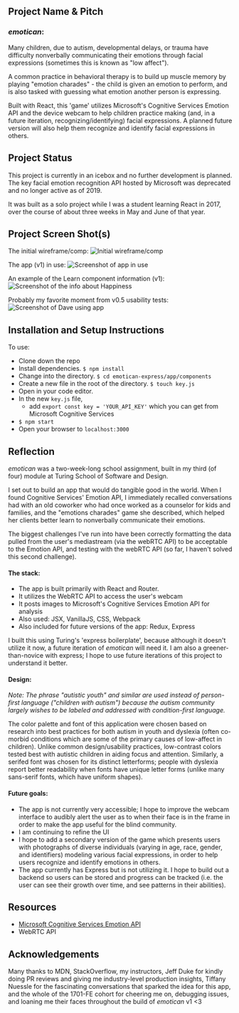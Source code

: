 ## Project Name & Pitch
### *emotican*:
Many children, due to autism, developmental delays, or trauma have difficulty nonverbally communicating their emotions through facial expressions (sometimes this is known as "low affect").

A common practice in behavioral therapy is to build up muscle memory by playing "emotion charades" - the child is given an emotion to perform, and is also tasked with guessing what emotion another person is expressing.

Built with React, this 'game' utilizes Microsoft's Cognitive Services Emotion API and the device webcam to help children practice making (and, in a future iteration, recognizing/identifying) facial expressions. A planned future version will also help them recognize and identify facial expressions in others.

## Project Status

<!-- This project is currently in development. Next steps are to create components and containers.
 -->
 This project is currently in an icebox and no further development is planned. The key facial emotion recognition API hosted by Microsoft was deprecated and no longer active as of 2019.

 It was built as a solo project while I was a student learning React in 2017, over the course of about three weeks in May and June of that year.
 
## Project Screen Shot(s)
The initial wireframe/comp:
![Initial wireframe/comp](http://i.imgur.com/kXKRfGa.png)

The app (v1) in use:
![Screenshot of app in use](http://g.recordit.co/vi6ae7XXwN.gif)

An example of the Learn component information (v1):
![Screenshot of the info about Happiness](http://i.imgur.com/lsKA9pJ.png)

Probably my favorite moment from v0.5 usability tests:
![Screenshot of Dave using app](http://g.recordit.co/HP82wO4TRb.gif)


## Installation and Setup Instructions

To use:
* Clone down the repo
* Install dependencies. ```$ npm install```
* Change into the directory. ```$ cd emotican-express/app/components```
* Create a new file in the root of the directory. ```$ touch key.js```
* Open in your code editor.
* In the new ```key.js``` file,
    * add ```export const key = 'YOUR_API_KEY'``` which you can get from Microsoft Cognitive Services
* ```$ npm start```
* Open your browser to ```localhost:3000```

## Reflection
*emotican* was a two-week-long school assignment, built in my third (of four) module at Turing School of Software and Design.

I set out to build an app that would do tangible good in the world. When I found Cognitive Services' Emotion API, I immediately recalled conversations had with an old coworker who had once worked as a counselor for kids and families, and the "emotions charades" game she described, which helped her clients better learn to nonverbally communicate their emotions.

The biggest challenges I've run into have been correctly formatting the data pulled from the user's mediastream (via the webRTC API) to be acceptable to the Emotion API, and testing with the webRTC API (so far, I haven't solved this second challenge).

#### The stack:

* The app is built primarily with React and Router.
* It utilizes the WebRTC API to access the user's webcam
* It posts images to Microsoft's Cognitive Services Emotion API for analysis
* Also used: JSX, VanillaJS, CSS, Webpack
* Also included for future versions of the app: Redux, Express

I built this using Turing's 'express boilerplate', because although it doesn't utilize it now, a future iteration of *emotican* will need it. I am also a greener-than-novice with express; I hope to use future iterations of this project to understand it better.

#### Design:

_Note: The phrase "autistic youth" and similar are used instead of person-first language ("children with autism") because the autism community largely wishes to be labeled and addressed with condition-first language._

The color palette and font of this application were chosen based on research into best practices for both autism in youth and dyslexia (often co-morbid conditions which are some of the primary causes of low-affect in children). Unlike common design/usability practices, low-contrast colors tested best with autistic children in aiding focus and attention. Similarly, a serifed font was chosen for its distinct letterforms; people with dyslexia report better readability when fonts have unique letter forms (unlike many sans-serif fonts, which have uniform shapes).

#### Future goals:

* The app is not currently very accessible; I hope to improve the webcam interface to audibly alert the user as to when their face is in the frame in order to make the app useful for the blind community.
* I am continuing to refine the UI
* I hope to add a secondary version of the game which presents users with photographs of diverse individuals (varying in age, race, gender, and identifiers) modeling various facial expressions, in order to help users recognize and identify emotions in others.
* The app currently has Express but is not utilizing it. I hope to build out a backend so users can be stored and progress can be tracked (i.e. the user can see their growth over time, and see patterns in their abilities).

## Resources
  - [Microsoft Cognitive Services Emotion API](https://azure.microsoft.com/en-us/services/cognitive-services/emotion/)
  - WebRTC API

## Acknowledgements
  Many thanks to MDN, StackOverflow, my instructors, Jeff Duke for kindly doing PR reviews and giving me industry-level production insights, Tiffany Nuessle for the fascinating conversations that sparked the idea for this app, and the whole of the 1701-FE cohort for cheering me on, debugging issues, and loaning me their faces throughout the build of *emotican* v1 <3
